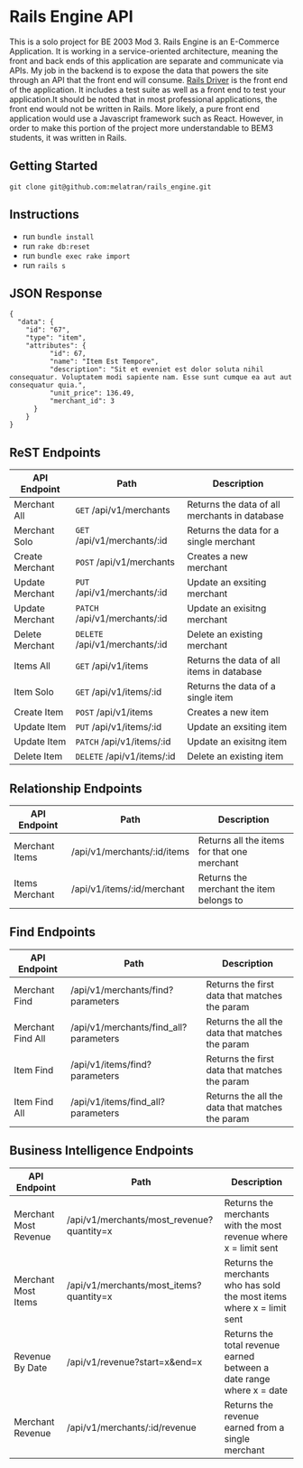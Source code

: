 # Rails Engine API

This is a solo project for BE 2003 Mod 3. Rails Engine is an E-Commerce Application. It is working in a service-oriented architecture, meaning the front and back ends of this application are separate and communicate via APIs. My job in the backend is to expose the data that powers the site through an API that the front end will consume. [Rails Driver](https://github.com/turingschool-examples/rails_driver) is the front end of the application. It includes a test suite as well as a front end to test your application.It should be noted that in most professional applications, the front end would not be written in Rails. More likely, a pure front end application would use a Javascript framework such as React. However, in order to make this portion of the project more understandable to BEM3 students, it was written in Rails.

## Getting Started

```
git clone git@github.com:melatran/rails_engine.git
```

## Instructions

- run `bundle install`
- run `rake db:reset`
- run `bundle exec rake import`
- run `rails s`

## JSON Response

```
{
  "data": {
    "id": "67",
    "type": "item",
    "attributes": {
          "id": 67,
          "name": "Item Est Tempore",
          "description": "Sit et eveniet est dolor soluta nihil consequatur. Voluptatem modi sapiente nam. Esse sunt cumque ea aut aut consequatur quia.",
          "unit_price": 136.49,
          "merchant_id": 3
      }
    }
}
```

## ReST Endpoints

| API Endpoint       | Path                                |Description
| ------------------ | ----------------------------------- |---------------------------------
| Merchant All       | `GET` /api/v1/merchants             |Returns the data of all merchants in database
| Merchant Solo      | `GET` /api/v1/merchants/:id         |Returns the data for a single merchant
| Create Merchant    | `POST` /api/v1/merchants            |Creates a new merchant
| Update Merchant    | `PUT` /api/v1/merchants/:id         |Update an exsiting merchant
| Update Merchant    | `PATCH` /api/v1/merchants/:id       |Update an exisitng merchant
| Delete Merchant    | `DELETE` /api/v1/merchants/:id      |Delete an existing merchant
| Items All          | `GET` /api/v1/items                 |Returns the data of all items in database
| Item Solo          | `GET` /api/v1/items/:id             |Returns the data of a single item
| Create Item        | `POST` /api/v1/items                |Creates a new item
| Update Item        | `PUT` /api/v1/items/:id             |Update an exsiting item
| Update Item        | `PATCH` /api/v1/items/:id           |Update an exisitng item
| Delete Item        | `DELETE` /api/v1/items/:id          |Delete an existing item


## Relationship Endpoints

| API Endpoint       | Path                                |Description
| ------------------ | ----------------------------------- |---------------------------------
| Merchant Items     | /api/v1/merchants/:id/items         |Returns all the items for that one merchant
| Items Merchant     | /api/v1/items/:id/merchant          |Returns the merchant the item belongs to


## Find Endpoints

| API Endpoint       | Path                                   |Description
| ------------------ | -----------------------------------    |---------------------------------
| Merchant Find      | /api/v1/merchants/find?parameters      |Returns the first data that matches the param
| Merchant Find All  | /api/v1/merchants/find_all?parameters  |Returns the all the data that matches the param
| Item Find          | /api/v1/items/find?parameters          |Returns the first data that matches the param
| Item Find All      | /api/v1/items/find_all?parameters      |Returns the all the data that matches the param


## Business Intelligence Endpoints

| API Endpoint          | Path                                        |Description
| ------------------    | -----------------------------------         |---------------------------------
| Merchant Most Revenue | /api/v1/merchants/most_revenue?quantity=x   |Returns the merchants with the most revenue where x = limit sent
| Merchant Most Items   | /api/v1/merchants/most_items?quantity=x     |Returns the merchants who has sold the most items where x = limit sent
| Revenue By Date       | /api/v1/revenue?start=x&end=x               |Returns the total revenue earned between a date range where x = date
| Merchant Revenue      | /api/v1/merchants/:id/revenue               |Returns the revenue earned from a single merchant
